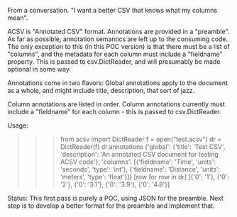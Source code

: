 From a conversation. "I want a better CSV that knows what my columns mean".

ACSV is "Annotated CSV" format. Annotations are provided in a "preamble". As far
as possible, annotation semantics are left up to the consuming code. The only exception
to this (in this POC version) is that there must be a list of "columns", and the metadata
for each column must include a "fieldname" property. This is passed to csv.DictReader,
and will presumably be made optional in some way.


Annotations come in two flavors:
Global annotations apply to the document as a whole, and might include title, description,
that sort of jazz.

Column annotations are listed in order. Column annotations currently must include
a "fieldname" for each column - this is passed to csv.DictReader.


Usage:

>>> from acsv import DictReader
>>> f = open("test.acsv")
>>> dr = DictReader(f)
>>> dr.annotations
{'global': {'title': 'Test CSV', 'description': 'An annotated CSV document for testing ACSV code'}, 'columns': [{'fieldname': 'Time', 'units': 'seconds', 'type': 'int'}, {'fieldname': 'Distance', 'units': 'meters', 'type': 'float'}]}
>>> [row for row in dr]
[{'0': '1'}, {'0': '2'}, {'0': '3.1'}, {'0': '3.9'}, {'0': '4.8'}]



Status:
This first pass is purely a POC, using JSON for the preamble.
Next step is to develop a better format for the preamble and implement that.
